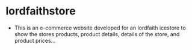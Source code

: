 # lordfaithstore

- This is an e-commerce website developed for an lordfaith icestore to show the stores products, product details, details of the store, and product prices...
